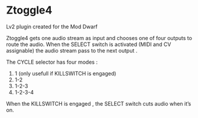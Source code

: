 # Ztoggle4
Lv2 plugin created for the Mod Dwarf

Ztoggle4 gets one audio stream as input and chooses one of four outputs to route the audio. When the SELECT switch is activated (MIDI and CV assignable) the audio stream pass to the next output .

The CYCLE selector has four modes :
1) 1  (only usefull if KILLSWITCH is engaged)
2) 1-2 
3) 1-2-3
4) 1-2-3-4

When the KILLSWITCH is engaged , the SELECT switch cuts audio when it’s on.
